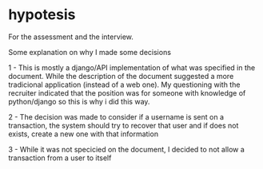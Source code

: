 # hypotesis
For the assessment and the interview.

Some explanation on why I made some decisions

1 - This is mostly a django/API implementation of what was specified in the document. While the description of the document suggested a more
tradicional application (instead of a web one). My questioning with the recruiter indicated that the position was for someone with knowledge of python/django
so this is why i did this way.

2 - The decision was made to consider if a username is sent on a transaction, the system should try to recover that user and if does not exists, 
create a new one with that information 

3 - While it was not specicied on the document, I decided to not allow a transaction from a user to itself
